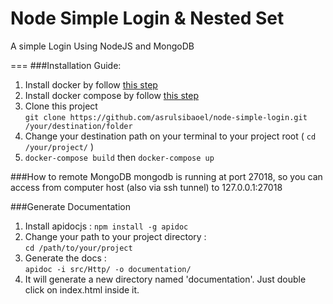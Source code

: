 # Node Simple Login & Nested Set
A simple Login Using NodeJS and MongoDB

===
###Installation Guide:  

1. Install docker by follow [this step](https://docs.docker.com/engine/installation/)  
2. Install docker compose by follow [this step](https://docs.docker.com/compose/install/)  
3. Clone this project  
``git clone https://github.com/asrulsibaoel/node-simple-login.git /your/destination/folder``
4. Change your destination path on your terminal to your project root ( ``cd /your/project/`` )  
5. ```docker-compose build``` then ```docker-compose up```  

###How to remote MongoDB
mongodb is running at port 27018, so you can access from computer host (also via ssh tunnel) to 127.0.0.1:27018

###Generate Documentation  
1. Install apidocjs : ``npm install -g apidoc``  
2. Change your path to your project directory :  
``cd /path/to/your/project``  
3. Generate the docs :  
``apidoc -i src/Http/ -o documentation/``  
4. It will generate a new directory named 'documentation'. Just double click on index.html inside it.